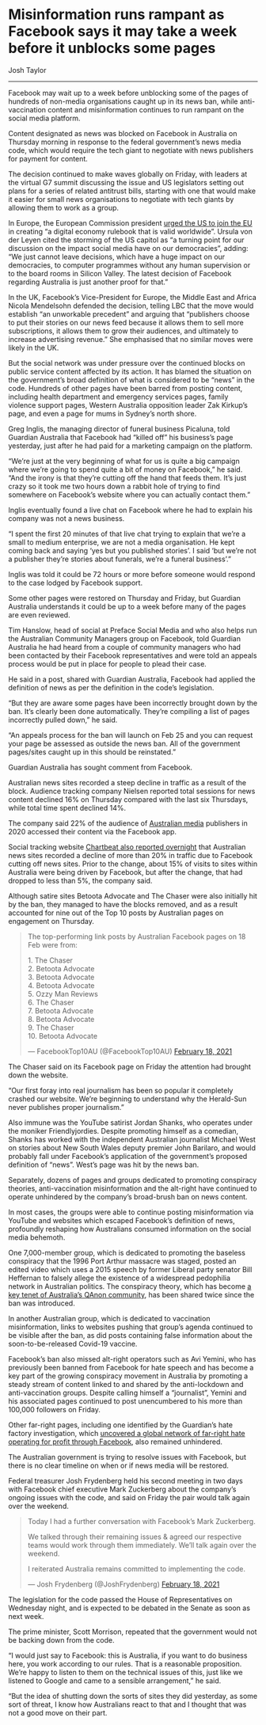 # Misinformation runs rampant as Facebook says it may take a week before it unblocks some pages

Josh Taylor

---

Facebook may wait up to a week before unblocking some of the pages of hundreds of non-media organisations caught up in its news ban, while anti-vaccination content and misinformation continues to run rampant on the social media platform.

Content designated as news was blocked on Facebook in Australia on Thursday morning in response to the federal government’s news media code, which would require the tech giant to negotiate with news publishers for payment for content.

The decision continued to make waves globally on Friday, with leaders at the virtual G7 summit discussing the issue and US legislators setting out plans for a series of related antitrust bills, starting with one that would make it easier for small news organisations to negotiate with tech giants by allowing them to work as a group.

In Europe, the European Commission president [urged the US to join the EU](https://ec.europa.eu/commission/commissioners/2019-2024/president_en) in creating “a digital economy rulebook that is valid worldwide”. Ursula von der Leyen cited the storming of the US capitol as “a turning point for our discussion on the impact social media have on our democracies”, adding: “We just cannot leave decisions, which have a huge impact on our democracies, to computer programmes without any human supervision or to the board rooms in Silicon Valley. The latest decision of Facebook regarding Australia is just another proof for that.”

In the UK, Facebook’s Vice-President for Europe, the Middle East and Africa Nicola Mendelsohn defended the decision, telling LBC that the move would establish “an unworkable precedent” and arguing that “publishers choose to put their stories on our news feed because it allows them to sell more subscriptions, it allows them to grow their audiences, and ultimately to increase advertising revenue.” She emphasised that no similar moves were likely in the UK.

But the social network was under pressure over the continued blocks on public service content affected by its action. It has blamed the situation on the government’s broad definition of what is considered to be “news” in the code. Hundreds of other pages have been barred from posting content, including health department and emergency services pages, family violence support pages, Western Australia opposition leader Zak Kirkup’s page, and even a page for mums in Sydney’s north shore.

Greg Inglis, the managing director of funeral business Picaluna, told Guardian Australia that Facebook had “killed off” his business’s page yesterday, just after he had paid for a marketing campaign on the platform.

“We’re just at the very beginning of what for us is quite a big campaign where we’re going to spend quite a bit of money on Facebook,” he said. “And the irony is that they’re cutting off the hand that feeds them. It’s just crazy so it took me two hours down a rabbit hole of trying to find somewhere on Facebook’s website where you can actually contact them.”

Inglis eventually found a live chat on Facebook where he had to explain his company was not a news business.

“I spent the first 20 minutes of that live chat trying to explain that we’re a small to medium enterprise, we are not a media organisation. He kept coming back and saying ‘yes but you published stories’. I said ‘but we’re not a publisher they’re stories about funerals, we’re a funeral business’.”

Inglis was told it could be 72 hours or more before someone would respond to the case lodged by Facebook support.

Some other pages were restored on Thursday and Friday, but Guardian Australia understands it could be up to a week before many of the pages are even reviewed.

Tim Hanslow, head of social at Preface Social Media and who also helps run the Australian Community Managers group on Facebook, told Guardian Australia he had heard from a couple of community managers who had been contacted by their Facebook representatives and were told an appeals process would be put in place for people to plead their case.

He said in a post, shared with Guardian Australia, Facebook had applied the definition of news as per the definition in the code’s legislation.

“But they are aware some pages have been incorrectly brought down by the ban. It’s clearly been done automatically. They’re compiling a list of pages incorrectly pulled down,” he said.

“An appeals process for the ban will launch on Feb 25 and you can request your page be assessed as outside the news ban. All of the government pages/sites caught up in this should be reinstated.”

Guardian Australia has sought comment from Facebook.

Australian news sites recorded a steep decline in traffic as a result of the block. Audience tracking company Nielsen reported total sessions for news content declined 16% on Thursday compared with the last six Thursdays, while total time spent declined 14%.

The company said 22% of the audience of [Australian media](https://www.theguardian.com/media/australia-media) publishers in 2020 accessed their content via the Facebook app.

Social tracking website [Chartbeat also reported overnight](https://www.niemanlab.org/2021/02/in-australia-facebooks-ban-on-sharing-news-stories-has-sent-publishers-traffic-tumbling/?utm_source=Daily+Lab+email+list&utm_campaign=1066d5c830-dailylabemail3&utm_medium=email&utm_term=0_d68264fd5e-1066d5c830-396348993) that Australian news sites recorded a decline of more than 20% in traffic due to Facebook cutting off news sites. Prior to the change, about 15% of visits to sites within Australia were being driven by Facebook, but after the change, that had dropped to less than 5%, the company said.

Although satire sites Betoota Advocate and The Chaser were also initially hit by the ban, they managed to have the blocks removed, and as a result accounted for nine out of the Top 10 posts by Australian pages on engagement on Thursday.

> The top-performing link posts by Australian Facebook pages on 18 Feb were from:
>
> 1\. The Chaser  
> 2\. Betoota Advocate  
> 3\. Betoota Advocate  
> 4\. Betoota Advocate  
> 5\. Ozzy Man Reviews  
> 6\. The Chaser  
> 7\. Betoota Advocate  
> 8\. Betoota Advocate  
> 9\. The Chaser  
> 10\. Betoota Advocate
>
> — FacebookTop10AU (@FacebookTop10AU) [February 18, 2021](https://twitter.com/FacebookTop10AU/status/1362528541070422017?ref_src=twsrc%5Etfw)

The Chaser said on its Facebook page on Friday the attention had brought down the website.

“Our first foray into real journalism has been so popular it completely crashed our website. We’re beginning to understand why the Herald-Sun never publishes proper journalism.”

Also immune was the YouTube satirist Jordan Shanks, who operates under the moniker Friendlyjordies. Despite promoting himself as a comedian, Shanks has worked with the independent Australian journalist Michael West on stories about New South Wales deputy premier John Barilaro, and would probably fall under Facebook’s application of the government’s proposed definition of “news”. West’s page was hit by the news ban.

Separately, dozens of pages and groups dedicated to promoting conspiracy theories, anti-vaccination misinformation and the alt-right have continued to operate unhindered by the company’s broad-brush ban on news content.

In most cases, the groups were able to continue posting misinformation via YouTube and websites which escaped Facebook’s definition of news, profoundly reshaping how Australians consumed information on the social media behemoth.

One 7,000-member group, which is dedicated to promoting the baseless conspiracy that the 1996 Port Arthur massacre was staged, posted an edited video which uses a 2015 speech by former Liberal party senator Bill Heffernan to falsely allege the existence of a widespread pedophilia network in Australian politics. The conspiracy theory, which has become [a key tenet of Australia’s QAnon community](https://www.theguardian.com/australia-news/2021/feb/16/how-australia-became-fertile-ground-for-misinformation-and-qanon), has been shared twice since the ban was introduced.

In another Australian group, which is dedicated to vaccination misinformation, links to websites pushing that group’s agenda continued to be visible after the ban, as did posts containing false information about the soon-to-be-released Covid-19 vaccine.

Facebook’s ban also missed alt-right operators such as Avi Yemini, who has previously been banned from Facebook for hate speech and has become a key part of the growing conspiracy movement in Australia by promoting a steady stream of content linked to and shared by the anti-lockdown and anti-vaccination groups. Despite calling himself a “journalist”, Yemini and his associated pages continued to post unencumbered to his more than 100,000 followers on Friday.

Other far-right pages, including one identified by the Guardian’s hate factory investigation, which [uncovered a global network of far-right hate operating for profit through Facebook](https://www.theguardian.com/australia-news/2019/dec/06/inside-the-hate-factory-how-facebook-fuels-far-right-profit), also remained unhindered.

The Australian government is trying to resolve issues with Facebook, but there is no clear timeline on when or if news media will be restored.

Federal treasurer Josh Frydenberg held his second meeting in two days with Facebook chief executive Mark Zuckerberg about the company’s ongoing issues with the code, and said on Friday the pair would talk again over the weekend.

> Today I had a further conversation with Facebook’s Mark Zuckerberg.
>
> We talked through their remaining issues & agreed our respective teams would work through them immediately. We’ll talk again over the weekend.
>
> I reiterated Australia remains committed to implementing the code.
>
> — Josh Frydenberg (@JoshFrydenberg) [February 18, 2021](https://twitter.com/JoshFrydenberg/status/1362538539984973827?ref_src=twsrc%5Etfw)

The legislation for the code passed the House of Representatives on Wednesday night, and is expected to be debated in the Senate as soon as next week.

The prime minister, Scott Morrison, repeated that the government would not be backing down from the code.

“I would just say to Facebook: this is Australia, if you want to do business here, you work according to our rules. That is a reasonable proposition. We’re happy to listen to them on the technical issues of this, just like we listened to Google and came to a sensible arrangement,” he said.

“But the idea of shutting down the sorts of sites they did yesterday, as some sort of threat, I know how Australians react to that and I thought that was not a good move on their part.